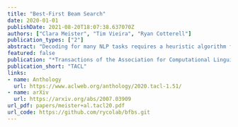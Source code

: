```yaml
---
title: "Best-First Beam Search"
date: 2020-01-01
publishDate: 2021-08-20T18:07:38.637070Z
authors: ["Clara Meister", "Tim Vieira", "Ryan Cotterell"]
publication_types: ["2"]
abstract: "Decoding for many NLP tasks requires a heuristic algorithm for approximating exact search since the full search space is often intractable if not simply too large to traverse efficiently. The default algorithm for this job is beam search---a pruned version of breadth-first search---which in practice, returns better results than exact inference due to beneficial search bias. In this work, we show that standard beam search is a computationally inefficient choice for many decoding tasks; specifically, when the scoring function is a monotonic function in sequence length, other search algorithms can be used to reduce the number of calls to the scoring function (e.g., a neural network), which is often the bottleneck computation. We propose best-first beam search, an algorithm that provably returns the same set of results as standard beam search, albeit in the minimum number of scoring function calls to guarantee optimality (modulo beam size).  We show that best-first beam search can be used with length normalization and mutual information decoding, among other rescoring functions.  Lastly, we propose a memory-reduced variant of best-first beam search, which has a similar search bias in terms of downstream performance, but runs in a fraction of the time."
featured: false
publication: "*Transactions of the Association for Computational Linguistics*"
publication_short: "TACL"
links:
- name: Anthology
  url: https://www.aclweb.org/anthology/2020.tacl-1.51/
- name: arXiv
  url: https://arxiv.org/abs/2007.03909
url_pdf: papers/meister+al.tacl20.pdf
url_code: https://github.com/rycolab/bfbs.git
---
```


